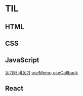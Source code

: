 # TIL

## HTML

## CSS

## JavaScript
[동기와 비동기]('../../동기와%20비동기.md)
[useMemo,useCallback]('./../useMemo,%20useCallback.md)

## React
